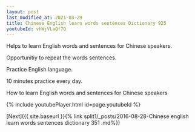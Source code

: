 ```yaml
---
layout: post
last_modified_at: 2021-03-29
title: Chinese English learn words sentences Dictionary 925 
youtubeId: vhWjVLaQf7Q
---
```

 
 
Helps to learn English words and sentences for Chinese speakers.

Opportunitiy to repeat the words sentences. 

Practice English language. 
 
10 minutes practice every day. 
 
How to learn English words and sentences for Chinese speakers 
 
{% include youtubePlayer.html id=page.youtubeId %}
 
 
[Next]({{ site.baseurl }}{% link  split1/_posts/2016-08-28-Chinese english learn words sentences dictionary 351 .md%})
 
